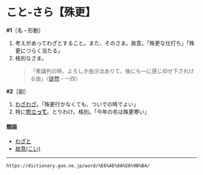 # こと‐さら【殊更】

**\#1**［名・形動］
1. 考えがあってわざとすること。また、そのさま。故意。「殊更な仕打ち」「殊更につらく当たる」
2. 格別なさま。
    >「衆議判の時、よろしき由沙汰ありて、後にも―に感じ仰せ下されける由」〈[徒然](https://dictionary.goo.ne.jp/word/%E5%BE%92%E7%84%B6%E8%8D%89/#jn-148773)・一四〉
        

**\#2**［副］
1. [わざわざ](わざわざ（態態）)。「殊更行かなくても、ついでの時でよい」
2. 特に[際立**って**](きわだつ（際立つ）)。とりわけ。格別。「今年の冬は殊更寒い」
    

#### 類語

-   [わざと](わざと（態と）)
-   [故意(こい)](https://dictionary.goo.ne.jp/word/%E6%95%85%E6%84%8F/#jn-71243)

---
`https://dictionary.goo.ne.jp/word/%E6%AE%8A%E6%9B%B4/`